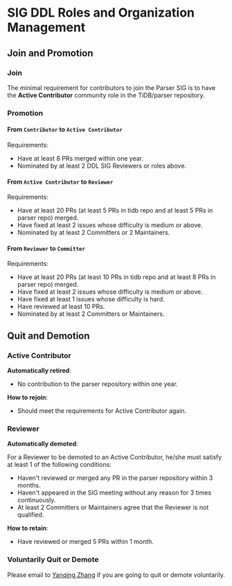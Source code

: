# SIG DDL Roles and Organization Management

## Join and Promotion

### Join

The minimal requirement for contributors to join the Parser SIG is to have
the **Active Contributor** community role in the TiDB/parser repository.

### Promotion

#### From `Contributor` to `Active Contributor`

Requirements:

* Have at least 8 PRs merged within one year.
* Nominated by at least 2 DDL SIG Reviewers or roles above.

#### From `Active Contributor` to `Reviewer`

Requirements:

* Have at least 20 PRs (at least 5 PRs in tidb repo and at least 5 PRs in parser repo) merged.
* Have fixed at least 2 issues whose difficulty is medium or above.
* Nominated by at least 2 Committers or 2 Maintainers.

#### From `Reviewer` to `Committer`

Requirements:

* Have at least 20 PRs (at least 10 PRs in tidb repo and at least 8 PRs in parser repo) merged.
* Have fixed at least 2 issues whose difficulty is medium or above.
* Have fixed at least 1 issues whose difficulty is hard.
* Have reviewed at least 10 PRs.
* Nominated by at least 2 Committers or Maintainers.

## Quit and Demotion

### Active Contributor

**Automatically retired**:

* No contribution to the parser repository within one year.

**How to rejoin**:

* Should meet the requirements for Active Contributor again.

### Reviewer

**Automatically demoted**:

For a Reviewer to be demoted to an Active Contributor,  he/she must satisfy at
least 1 of the following conditions:

* Haven't reviewed or merged any PR in the parser repository within 3 months.
* Haven't appeared in the SIG meeting without any reason for 3 times continuously.
* At least 2 Committers or Maintainers agree that the Reviewer is not qualified.

**How to retain**:

* Have reviewed or merged 5 PRs within 1 month.

### Voluntarily Quit or Demote

Please email to [Yanqing Zhang](mailto:zhangyanqing@pingcap.com) if you are
going to quit or demote voluntarily.
